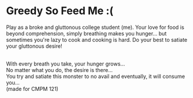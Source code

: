 # Greedy So Feed Me :(

Play as a broke and gluttonous college student (me). Your love for food is beyond comprehension, simply breathing makes you hunger... but sometimes you're lazy to cook and cooking is hard. Do your best to satiate your gluttonous desire!

</br>
With every breath you take, your hunger grows...</br>
No matter what you do, the desire is there...</br>
You try and satiate this monster to no avail and eventually, it will consume you...</br>
(made for CMPM 121)
